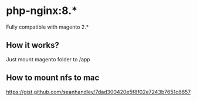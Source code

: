 # php-nginx:8.*

Fully compatible with magento 2.*

## How it works?

Just mount magento folder to /app

## How to mount nfs to mac
https://gist.github.com/seanhandley/7dad300420e5f8f02e7243b7651c6657